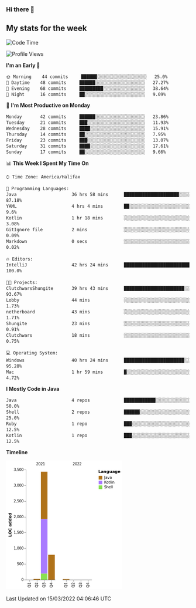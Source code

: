### Hi there 👋

## My stats for the week
<!--START_SECTION:waka-->
![Code Time](http://img.shields.io/badge/Code%20Time-74%20hrs%2050%20mins-blue)

![Profile Views](http://img.shields.io/badge/Profile%20Views-186-blue)

**I'm an Early 🐤** 

```text
🌞 Morning    44 commits     ██████░░░░░░░░░░░░░░░░░░░   25.0% 
🌆 Daytime    48 commits     ██████░░░░░░░░░░░░░░░░░░░   27.27% 
🌃 Evening    68 commits     █████████░░░░░░░░░░░░░░░░   38.64% 
🌙 Night      16 commits     ██░░░░░░░░░░░░░░░░░░░░░░░   9.09%

```
📅 **I'm Most Productive on Monday** 

```text
Monday       42 commits     ██████░░░░░░░░░░░░░░░░░░░   23.86% 
Tuesday      21 commits     ███░░░░░░░░░░░░░░░░░░░░░░   11.93% 
Wednesday    28 commits     ████░░░░░░░░░░░░░░░░░░░░░   15.91% 
Thursday     14 commits     ██░░░░░░░░░░░░░░░░░░░░░░░   7.95% 
Friday       23 commits     ███░░░░░░░░░░░░░░░░░░░░░░   13.07% 
Saturday     31 commits     ████░░░░░░░░░░░░░░░░░░░░░   17.61% 
Sunday       17 commits     ██░░░░░░░░░░░░░░░░░░░░░░░   9.66%

```


📊 **This Week I Spent My Time On** 

```text
⌚︎ Time Zone: America/Halifax

💬 Programming Languages: 
Java                     36 hrs 58 mins      █████████████████████░░░░   87.18% 
YAML                     4 hrs 4 mins        ██░░░░░░░░░░░░░░░░░░░░░░░   9.6% 
Kotlin                   1 hr 18 mins        ░░░░░░░░░░░░░░░░░░░░░░░░░   3.08% 
GitIgnore file           2 mins              ░░░░░░░░░░░░░░░░░░░░░░░░░   0.09% 
Markdown                 0 secs              ░░░░░░░░░░░░░░░░░░░░░░░░░   0.02%

🔥 Editors: 
IntelliJ                 42 hrs 24 mins      █████████████████████████   100.0%

🐱‍💻 Projects: 
ClutchwarsShungite       39 hrs 43 mins      ███████████████████████░░   93.67% 
Lobby                    44 mins             ░░░░░░░░░░░░░░░░░░░░░░░░░   1.73% 
netherboard              43 mins             ░░░░░░░░░░░░░░░░░░░░░░░░░   1.71% 
Shungite                 23 mins             ░░░░░░░░░░░░░░░░░░░░░░░░░   0.91% 
Clutchwars               18 mins             ░░░░░░░░░░░░░░░░░░░░░░░░░   0.75%

💻 Operating System: 
Windows                  40 hrs 24 mins      ███████████████████████░░   95.28% 
Mac                      1 hr 59 mins        █░░░░░░░░░░░░░░░░░░░░░░░░   4.72%

```

**I Mostly Code in Java** 

```text
Java                     4 repos             ████████████░░░░░░░░░░░░░   50.0% 
Shell                    2 repos             ██████░░░░░░░░░░░░░░░░░░░   25.0% 
Ruby                     1 repo              ███░░░░░░░░░░░░░░░░░░░░░░   12.5% 
Kotlin                   1 repo              ███░░░░░░░░░░░░░░░░░░░░░░   12.5%

```


**Timeline**

![Chart not found](https://raw.githubusercontent.com/lyndseyy/lyndseyy/main/charts/bar_graph.png) 


 Last Updated on 15/03/2022 04:06:46 UTC
<!--END_SECTION:waka-->